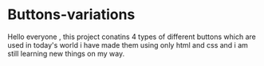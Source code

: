 # Buttons-variations
Hello everyone , this project conatins 4 types of different buttons which are used in today's world i have made them using only html and css and i am still learning new things on my way.
